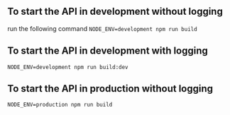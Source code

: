 ## To start the API in development without logging

run the following command 
```NODE_ENV=development npm run build```


## To start the API in development with logging
```NODE_ENV=development npm run build:dev```

## To start the API in production without logging
```NODE_ENV=production npm run build```

